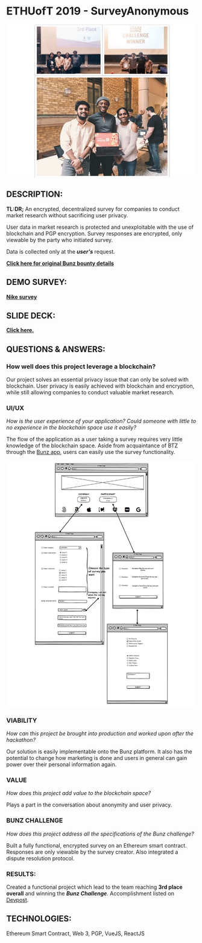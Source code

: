 # ETHUofT 2019 - SurveyAnonymous

![SurveyAnonymous Team](https://github.com/dvampofo/ethuoft2019/blob/master/images/collage.jpg?raw=true)

## DESCRIPTION:

**TL:DR;** An encrypted, decentralized survey for companies to conduct market research without sacrificing user privacy.

User data in market research is protected and unexploitable with the use of blockchain and PGP encryption. Survey responses are encrypted, only viewable by the party who initiated survey.

Data is collected only at the **_user's_** request.

**[Click here for original Bunz bounty details](https://github.com/dvampofo/ethuoft2019/blob/master/bunz_bounty/bunz_bounty.pdf)**

## DEMO SURVEY:

**[Nike survey](https://dvampofo.github.io/bunzchallenge/)**

## SLIDE DECK:

**[Click here.](https://docs.google.com/presentation/d/15SLoZXDdd7uLZLEReUx9NZupInQZ6tG6276yCFZ6jbc/edit?usp=sharing)**

## QUESTIONS & ANSWERS:

### How well does this project leverage a blockchain?

Our project solves an essential privacy issue that can only be solved with blockchain. User privacy is easily achieved with blockchain and encryption, while still allowing companies to conduct valuable market research.

### UI/UX

_How is the user experience of your application? Could someone with little to no experience in the blockchain space use it easily?_

The flow of the application as a user taking a survey requires very little knowledge of the blockchain space. Aside from acquaintance of BTZ through the [Bunz app](https://bunz.com/), users can easily use the survey functionality.

![UI/UX](https://github.com/dvampofo/ethuoft2019/blob/master/images/BunzUI.jpg?raw=true)

### VIABILITY

_How can this project be brought into production and worked upon after the hackathon?_

Our solution is easily implementable onto the Bunz platform. It also has the potential to change how marketing is done and users in general can gain power over their personal information again.

### VALUE

_How does this project add value to the blockchain space?_

Plays a part in the conversation about anonymity and user privacy.

### BUNZ CHALLENGE

_How does this project address all the specifications of the Bunz challenge?_

Built a fully functional, encrypted survey on an Ethereum smart contract. Responses are only viewable by the survey creator. Also integrated a dispute resolution protocol.

### RESULTS:

Created a functional project which lead to the team reaching **3rd place overall** and winning the **_Bunz Challenge_**. Accomplishment listed on [Devpost](https://devpost.com/software/survey-anonymous#updates).

## TECHNOLOGIES:

Ethereum Smart Contract, Web 3, PGP, VueJS, ReactJS
